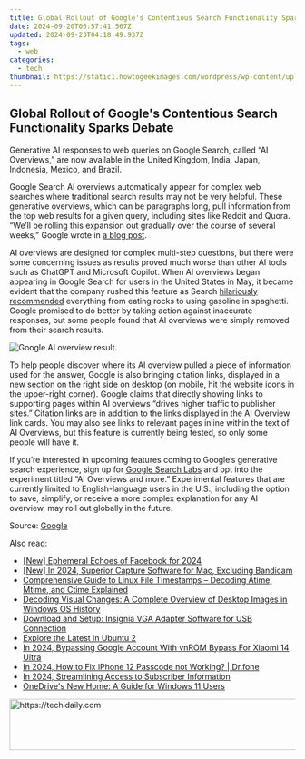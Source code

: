 ```yaml
---
title: Global Rollout of Google's Contentious Search Functionality Sparks Debate
date: 2024-09-20T06:57:41.567Z
updated: 2024-09-23T04:18:49.937Z
tags:
  - web
categories:
  - tech
thumbnail: https://static1.howtogeekimages.com/wordpress/wp-content/uploads/2024/08/google-ai-overviews-webpage-on-phone.jpg
---
```


## Global Rollout of Google's Contentious Search Functionality Sparks Debate

Generative AI responses to web queries on Google Search, called “AI Overviews,” are now available in the United Kingdom, India, Japan, Indonesia, Mexico, and Brazil.

 Google Search AI overviews automatically appear for complex web searches where traditional search results may not be very helpful. These generative overviews, which can be paragraphs long, pull information from the top web results for a given query, including sites like Reddit and Quora. “We’ll be rolling this expansion out gradually over the course of several weeks,” Google wrote in [a blog post](http://blog.google/products/search/new-ways-to-connect-to-the-web-with-ai-overviews/).

 AI overviews are designed for complex multi-step questions, but there were some concerning issues as results proved much worse than other AI tools such as ChatGPT and Microsoft Copilot. When AI overviews began appearing in Google Search for users in the United States in May, it became evident that the company rushed this feature as Search [hilariously recommended](https://fox-access.techidaily.com/updated-conquer-gopro-time-lapse-video-creation-like-a-pro/) everything from eating rocks to using gasoline in spaghetti. Google promised to do better by taking action against inaccurate responses, but some people found that AI overviews were simply removed from their search results.

![Google AI overview result.](https://static1.howtogeekimages.com/wordpress/wp-content/uploads/2024/08/ksnip_20240810-205145.png) 

 To help people discover where its AI overview pulled a piece of information used for the answer, Google is also bringing citation links, displayed in a new section on the right side on desktop (on mobile, hit the website icons in the upper-right corner). Google claims that directly showing links to supporting pages within AI overviews “drives higher traffic to publisher sites.” Citation links are in addition to the links displayed in the AI Overview link cards. You may also see links to relevant pages inline within the text of AI Overviews, but this feature is currently being tested, so only some people will have it.

 If you’re interested in upcoming features coming to Google’s generative search experience, sign up for [Google Search Labs](https://labs.google.com/search/install) and opt into the experiment titled “AI Overviews and more.” Experimental features that are currently limited to English-language users in the U.S., including the option to save, simplify, or receive a more complex explanation for any AI overview, may roll out globally in the future.

 Source: [Google](https://blog.google/products/search/new-ways-to-connect-to-the-web-with-ai-overviews/)

<ins class="adsbygoogle"
     style="display:block"
     data-ad-format="autorelaxed"
     data-ad-client="ca-pub-7571918770474297"
     data-ad-slot="1223367746"></ins>

<ins class="adsbygoogle"
     style="display:block"
     data-ad-client="ca-pub-7571918770474297"
     data-ad-slot="8358498916"
     data-ad-format="auto"
     data-full-width-responsive="true"></ins>

<span class="atpl-alsoreadstyle">Also read:</span>
<div><ul>
<li><a href="https://facebook-video-recording.techidaily.com/new-ephemeral-echoes-of-facebook-for-2024/"><u>[New] Ephemeral Echoes of Facebook for 2024</u></a></li>
<li><a href="https://screen-activity-recording.techidaily.com/new-in-2024-superior-capture-software-for-mac-excluding-bandicam/"><u>[New] In 2024, Superior Capture Software for Mac, Excluding Bandicam</u></a></li>
<li><a href="https://some-skills.techidaily.com/comprehensive-guide-to-linux-file-timestamps-decoding-atime-mtime-and-ctime-explained/"><u>Comprehensive Guide to Linux File Timestamps – Decoding Atime, Mtime, and Ctime Explained</u></a></li>
<li><a href="https://some-skills.techidaily.com/decoding-visual-changes-a-complete-overview-of-desktop-images-in-windows-os-history/"><u>Decoding Visual Changes: A Complete Overview of Desktop Images in Windows OS History</u></a></li>
<li><a href="https://hardware-updates.techidaily.com/download-and-setup-insignia-vga-adapter-software-for-usb-connection/"><u>Download and Setup: Insignia VGA Adapter Software for USB Connection</u></a></li>
<li><a href="https://some-skills.techidaily.com/explore-the-latest-in-ubuntu-2/"><u>Explore the Latest in Ubuntu 2</u></a></li>
<li><a href="https://unlock-android.techidaily.com/in-2024-bypassing-google-account-with-vnrom-bypass-for-xiaomi-14-ultra-by-drfone-android/"><u>In 2024, Bypassing Google Account With vnROM Bypass For Xiaomi 14 Ultra</u></a></li>
<li><a href="https://iphone-unlock.techidaily.com/in-2024-how-to-fix-iphone-12-passcode-not-working-drfone-by-drfone-ios/"><u>In 2024, How to Fix iPhone 12 Passcode not Working? | Dr.fone</u></a></li>
<li><a href="https://youtube-stream.techidaily.com/in-2024-streamlining-access-to-subscriber-information/"><u>In 2024, Streamlining Access to Subscriber Information</u></a></li>
<li><a href="https://win11.techidaily.com/onedrives-new-home-a-guide-for-windows-11-users/"><u>OneDrive's New Home: A Guide for Windows 11 Users</u></a></li>
</ul></div>

<!-- affiliate ads begin -->
<a href="https://bluettius.sjv.io/c/5597632/2139111/17108" target="_top" id="2139111">
  <img src="//a.impactradius-go.com/display-ad/17108-2139111" border="0" alt="https://techidaily.com" width="728" height="90"/>
</a>
<img height="0" width="0" src="https://bluettius.sjv.io/i/5597632/2139111/17108" style="position:absolute;visibility:hidden;" border="0" />
<!-- affiliate ads end -->

